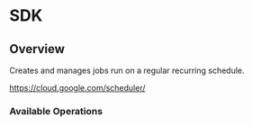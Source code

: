 # SDK

## Overview

Creates and manages jobs run on a regular recurring schedule.

<https://cloud.google.com/scheduler/>
### Available Operations

